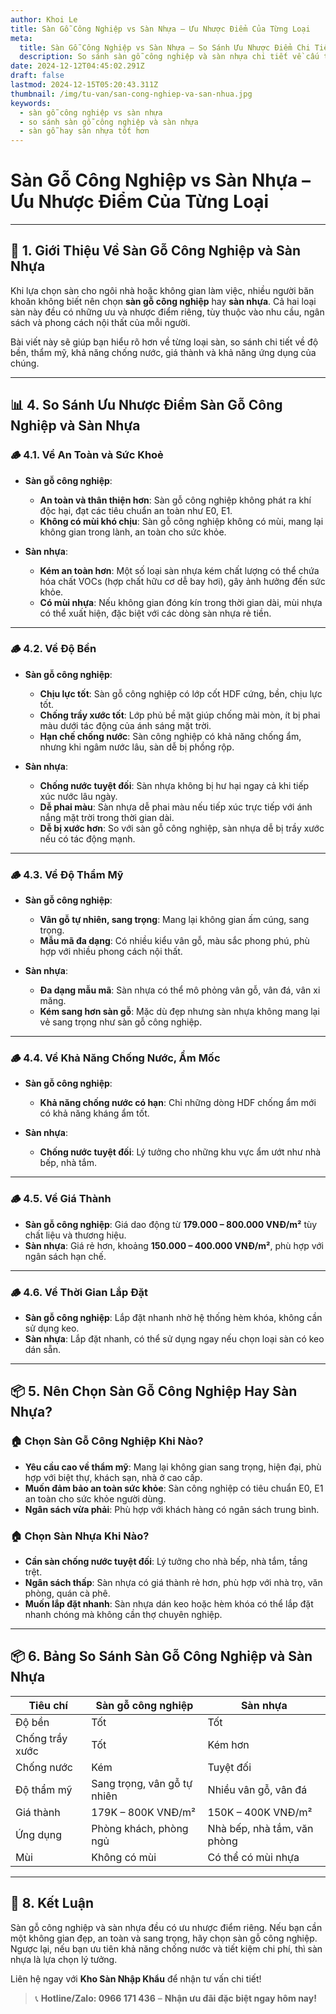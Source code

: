 ```yaml
---
author: Khoi Le
title: Sàn Gỗ Công Nghiệp vs Sàn Nhựa – Ưu Nhược Điểm Của Từng Loại
meta:
  title: Sàn Gỗ Công Nghiệp vs Sàn Nhựa – So Sánh Ưu Nhược Điểm Chi Tiết
  description: So sánh sàn gỗ công nghiệp và sàn nhựa chi tiết về cấu tạo, độ bền, giá thành và ứng dụng. Tìm hiểu loại sàn nào phù hợp nhất cho không gian của bạn.
date: 2024-12-12T04:45:02.291Z
draft: false
lastmod: 2024-12-15T05:20:43.311Z
thumbnail: /img/tu-van/san-cong-nghiep-va-san-nhua.jpg
keywords:
  - sàn gỗ công nghiệp vs sàn nhựa
  - so sánh sàn gỗ công nghiệp và sàn nhựa
  - sàn gỗ hay sàn nhựa tốt hơn
---
```


# **Sàn Gỗ Công Nghiệp vs Sàn Nhựa – Ưu Nhược Điểm Của Từng Loại**

---

## 📘 **1. Giới Thiệu Về Sàn Gỗ Công Nghiệp và Sàn Nhựa**  
Khi lựa chọn sàn cho ngôi nhà hoặc không gian làm việc, nhiều người băn khoăn không biết nên chọn **sàn gỗ công nghiệp** hay **sàn nhựa**. Cả hai loại sàn này đều có những ưu và nhược điểm riêng, tùy thuộc vào nhu cầu, ngân sách và phong cách nội thất của mỗi người.  

Bài viết này sẽ giúp bạn hiểu rõ hơn về từng loại sàn, so sánh chi tiết về độ bền, thẩm mỹ, khả năng chống nước, giá thành và khả năng ứng dụng của chúng.  

---

## 📊 **4. So Sánh Ưu Nhược Điểm Sàn Gỗ Công Nghiệp và Sàn Nhựa**  

### 🪵 **4.1. Về An Toàn và Sức Khoẻ**  
- **Sàn gỗ công nghiệp**:  
  - **An toàn và thân thiện hơn**: Sàn gỗ công nghiệp không phát ra khí độc hại, đạt các tiêu chuẩn an toàn như E0, E1.  
  - **Không có mùi khó chịu**: Sàn gỗ công nghiệp không có mùi, mang lại không gian trong lành, an toàn cho sức khỏe.  

- **Sàn nhựa**:  
  - **Kém an toàn hơn**: Một số loại sàn nhựa kém chất lượng có thể chứa hóa chất VOCs (hợp chất hữu cơ dễ bay hơi), gây ảnh hưởng đến sức khỏe.  
  - **Có mùi nhựa**: Nếu không gian đóng kín trong thời gian dài, mùi nhựa có thể xuất hiện, đặc biệt với các dòng sàn nhựa rẻ tiền.  

---

### 🪵 **4.2. Về Độ Bền**  
- **Sàn gỗ công nghiệp**:  
  - **Chịu lực tốt**: Sàn gỗ công nghiệp có lớp cốt HDF cứng, bền, chịu lực tốt.  
  - **Chống trầy xước tốt**: Lớp phủ bề mặt giúp chống mài mòn, ít bị phai màu dưới tác động của ánh sáng mặt trời.  
  - **Hạn chế chống nước**: Sàn công nghiệp có khả năng chống ẩm, nhưng khi ngâm nước lâu, sàn dễ bị phồng rộp.  

- **Sàn nhựa**:  
  - **Chống nước tuyệt đối**: Sàn nhựa không bị hư hại ngay cả khi tiếp xúc nước lâu ngày.  
  - **Dễ phai màu**: Sàn nhựa dễ phai màu nếu tiếp xúc trực tiếp với ánh nắng mặt trời trong thời gian dài.  
  - **Dễ bị xước hơn**: So với sàn gỗ công nghiệp, sàn nhựa dễ bị trầy xước nếu có tác động mạnh.  

---

### 🪵 **4.3. Về Độ Thẩm Mỹ**  
- **Sàn gỗ công nghiệp**:  
  - **Vân gỗ tự nhiên, sang trọng**: Mang lại không gian ấm cúng, sang trọng.  
  - **Mẫu mã đa dạng**: Có nhiều kiểu vân gỗ, màu sắc phong phú, phù hợp với nhiều phong cách nội thất.  

- **Sàn nhựa**:  
  - **Đa dạng mẫu mã**: Sàn nhựa có thể mô phỏng vân gỗ, vân đá, vân xi măng.  
  - **Kém sang hơn sàn gỗ**: Mặc dù đẹp nhưng sàn nhựa không mang lại vẻ sang trọng như sàn gỗ công nghiệp.  

---

### 🪵 **4.4. Về Khả Năng Chống Nước, Ẩm Mốc**  
- **Sàn gỗ công nghiệp**:  
  - **Khả năng chống nước có hạn**: Chỉ những dòng HDF chống ẩm mới có khả năng kháng ẩm tốt.  

- **Sàn nhựa**:  
  - **Chống nước tuyệt đối**: Lý tưởng cho những khu vực ẩm ướt như nhà bếp, nhà tắm.  

---

### 🪵 **4.5. Về Giá Thành**  
- **Sàn gỗ công nghiệp**: Giá dao động từ **179.000 – 800.000 VNĐ/m²** tùy chất liệu và thương hiệu.  
- **Sàn nhựa**: Giá rẻ hơn, khoảng **150.000 – 400.000 VNĐ/m²**, phù hợp với ngân sách hạn chế.  

---

### 🪵 **4.6. Về Thời Gian Lắp Đặt**  
- **Sàn gỗ công nghiệp**: Lắp đặt nhanh nhờ hệ thống hèm khóa, không cần sử dụng keo.  
- **Sàn nhựa**: Lắp đặt nhanh, có thể sử dụng ngay nếu chọn loại sàn có keo dán sẵn.  

---

## 📦 **5. Nên Chọn Sàn Gỗ Công Nghiệp Hay Sàn Nhựa?**  

### 🏠 **Chọn Sàn Gỗ Công Nghiệp Khi Nào?**  
- **Yêu cầu cao về thẩm mỹ**: Mang lại không gian sang trọng, hiện đại, phù hợp với biệt thự, khách sạn, nhà ở cao cấp.  
- **Muốn đảm bảo an toàn sức khỏe**: Sàn công nghiệp có tiêu chuẩn E0, E1 an toàn cho sức khỏe người dùng.  
- **Ngân sách vừa phải**: Phù hợp với khách hàng có ngân sách trung bình.  

### 🏠 **Chọn Sàn Nhựa Khi Nào?**  
- **Cần sàn chống nước tuyệt đối**: Lý tưởng cho nhà bếp, nhà tắm, tầng trệt.  
- **Ngân sách thấp**: Sàn nhựa có giá thành rẻ hơn, phù hợp với nhà trọ, văn phòng, quán cà phê.  
- **Muốn lắp đặt nhanh**: Sàn nhựa dán keo hoặc hèm khóa có thể lắp đặt nhanh chóng mà không cần thợ chuyên nghiệp.  

---

## 📦 **6. Bảng So Sánh Sàn Gỗ Công Nghiệp và Sàn Nhựa**  

| **Tiêu chí**            | **Sàn gỗ công nghiệp**   | **Sàn nhựa**           |
|------------------------|--------------------------|-----------------------|
| Độ bền                  | Tốt                      | Tốt                   |
| Chống trầy xước         | Tốt                      | Kém hơn                |
| Chống nước              | Kém                      | Tuyệt đối             |
| Độ thẩm mỹ              | Sang trọng, vân gỗ tự nhiên| Nhiều vân gỗ, vân đá  |
| Giá thành               | 179K – 800K VNĐ/m²       | 150K – 400K VNĐ/m²    |
| Ứng dụng                | Phòng khách, phòng ngủ  | Nhà bếp, nhà tắm, văn phòng|
| Mùi                     | Không có mùi             | Có thể có mùi nhựa    |

---

## 📢 **8. Kết Luận**  
Sàn gỗ công nghiệp và sàn nhựa đều có ưu nhược điểm riêng. Nếu bạn cần một không gian đẹp, an toàn và sang trọng, hãy chọn sàn gỗ công nghiệp. Ngược lại, nếu bạn ưu tiên khả năng chống nước và tiết kiệm chi phí, thì sàn nhựa là lựa chọn lý tưởng.  

Liên hệ ngay với **Kho Sàn Nhập Khẩu** để nhận tư vấn chi tiết!  

> 📞 **Hotline/Zalo: 0966 171 436** – **Nhận ưu đãi đặc biệt ngay hôm nay!**  
